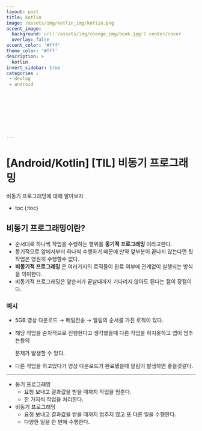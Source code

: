```yaml
---
layout: post
title: kotlin
image: /assets/img/kotlin_img/kotlin.png
accent_image: 
  background: url('/assets/img/change_img/book.jpg') center/cover
  overlay: false
accent_color: '#fff'
theme_color: '#fff'
description: >
  kotlin
invert_sidebar: true
categories :
 - devlog	
 - android









---
```


# [Android/Kotlin] [TIL] 비동기 프로그래밍

비동기 프로그래밍에 대해 알아보자

* toc
{:toc}


## 비동기 프로그래밍이란?

- 순서대로 하나씩 작업을 수행하는 행위를 **동기적 프로그래밍** 이라고한다.
- 동기적으로 앞에서부터 하나씩 수행하기 때문에 만약 앞부분이 끝나지 않는다면 뒷작업은 영원히 수행할수 없다.
- **비동기적 프로그래밍** 은 여러가지의 로직들이 완료 여부에 관계없이 실행되는 방식을 의미한다.
- 비동기적 프로그래밍은 앞순서가 끝날때까지 기다리지 않아도 된다는 점이 장점이다.

### 예시

- 5GB 영상 다운로드 → 메일전송 → 알림의 순서를 가진 로직이 있다.

- 해당 작업을 순차적으로 진행한다고 생각했을때 다른 작업을 하지못하고 앱이 멈추는등의

  문제가 발생할 수 있다.

- 다른 작업을 하고있다가 영상 다운로드가 완료됐을때 알림이 발생하면 좋을것같다.

------

- 동기 프로그래밍
  - 요청 보내고 결과값을 받을 때까지 작업을 멈춘다.
  - 한 가지씩 작업을 처리한다.
- 비동기 프로그래밍
  - 요청 보내고 결과값을 받을 때까지 멈추지 않고 또 다른 일을 수행한다.
  - 다양한 일을 한 번에 수행한다.